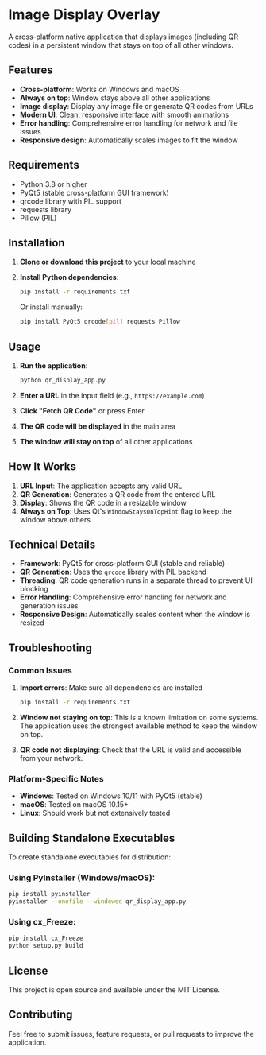 # Image Display Overlay

A cross-platform native application that displays images (including QR codes) in a persistent window that stays on top of all other windows.

## Features

- **Cross-platform**: Works on Windows and macOS
- **Always on top**: Window stays above all other applications
- **Image display**: Display any image file or generate QR codes from URLs
- **Modern UI**: Clean, responsive interface with smooth animations
- **Error handling**: Comprehensive error handling for network and file issues
- **Responsive design**: Automatically scales images to fit the window

## Requirements

- Python 3.8 or higher
- PyQt5 (stable cross-platform GUI framework)
- qrcode library with PIL support
- requests library
- Pillow (PIL)

## Installation

1. **Clone or download this project** to your local machine

2. **Install Python dependencies**:
   ```bash
   pip install -r requirements.txt
   ```

   Or install manually:
   ```bash
   pip install PyQt5 qrcode[pil] requests Pillow
   ```

## Usage

1. **Run the application**:
   ```bash
   python qr_display_app.py
   ```

2. **Enter a URL** in the input field (e.g., `https://example.com`)

3. **Click "Fetch QR Code"** or press Enter

4. **The QR code will be displayed** in the main area

5. **The window will stay on top** of all other applications

## How It Works

1. **URL Input**: The application accepts any valid URL
2. **QR Generation**: Generates a QR code from the entered URL
3. **Display**: Shows the QR code in a resizable window
4. **Always on Top**: Uses Qt's `WindowStaysOnTopHint` flag to keep the window above others

## Technical Details

- **Framework**: PyQt5 for cross-platform GUI (stable and reliable)
- **QR Generation**: Uses the `qrcode` library with PIL backend
- **Threading**: QR code generation runs in a separate thread to prevent UI blocking
- **Error Handling**: Comprehensive error handling for network and generation issues
- **Responsive Design**: Automatically scales content when the window is resized

## Troubleshooting

### Common Issues

1. **Import errors**: Make sure all dependencies are installed
   ```bash
   pip install -r requirements.txt
   ```

2. **Window not staying on top**: This is a known limitation on some systems. The application uses the strongest available method to keep the window on top.

3. **QR code not displaying**: Check that the URL is valid and accessible from your network.

### Platform-Specific Notes

- **Windows**: Tested on Windows 10/11 with PyQt5 (stable)
- **macOS**: Tested on macOS 10.15+
- **Linux**: Should work but not extensively tested

## Building Standalone Executables

To create standalone executables for distribution:

### Using PyInstaller (Windows/macOS):
```bash
pip install pyinstaller
pyinstaller --onefile --windowed qr_display_app.py
```

### Using cx_Freeze:
```bash
pip install cx_Freeze
python setup.py build
```

## License

This project is open source and available under the MIT License.

## Contributing

Feel free to submit issues, feature requests, or pull requests to improve the application.
